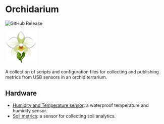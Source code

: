 # Orchidarium

![GitHub Release](https://img.shields.io/github/v/release/tigerlilyobservatory/orchidarium)

<p align="left" width="100%">
  <img width="20%" src="./img/orchid.png" alt="orchid">
</p>

A collection of scripts and configuration files for collecting and publishing metrics from USB sensors in an orchid terrarium.

## Hardware

- [Humidity and Temperature sensor](https://www.amazon.com/dp/B08BYLZ3ML?ref=ppx_yo2ov_dt_b_fed_asin_title): a waterproof temperature and humidity sensor.
- [Soil metrics](https://www.amazon.com/dp/B0FJFK9PPT?ref=ppx_yo2ov_dt_b_fed_asin_title): a sensor for collecting soil analytics.